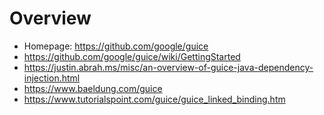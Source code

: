 # Overview

- Homepage: https://github.com/google/guice
- https://github.com/google/guice/wiki/GettingStarted
- https://justin.abrah.ms/misc/an-overview-of-guice-java-dependency-injection.html
- https://www.baeldung.com/guice
- https://www.tutorialspoint.com/guice/guice_linked_binding.htm

